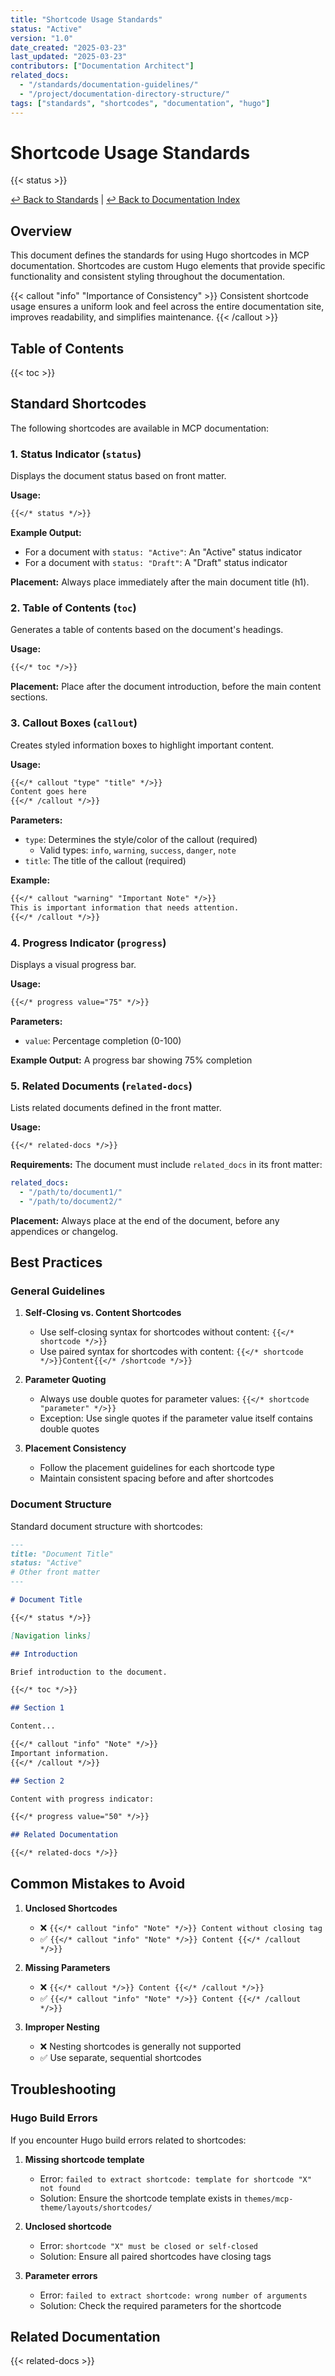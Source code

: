 ```yaml
---
title: "Shortcode Usage Standards"
status: "Active"
version: "1.0"
date_created: "2025-03-23"
last_updated: "2025-03-23"
contributors: ["Documentation Architect"]
related_docs:
  - "/standards/documentation-guidelines/"
  - "/project/documentation-directory-structure/"
tags: ["standards", "shortcodes", "documentation", "hugo"]
---
```


# Shortcode Usage Standards

{{< status >}}

[↩️ Back to Standards](/standards/) | [↩️ Back to Documentation Index](/docs/)

## Overview

This document defines the standards for using Hugo shortcodes in MCP documentation. Shortcodes are custom Hugo elements that provide specific functionality and consistent styling throughout the documentation.

{{< callout "info" "Importance of Consistency" >}}
Consistent shortcode usage ensures a uniform look and feel across the entire documentation site, improves readability, and simplifies maintenance.
{{< /callout >}}

## Table of Contents

{{< toc >}}

## Standard Shortcodes

The following shortcodes are available in MCP documentation:

### 1. Status Indicator (`status`)

Displays the document status based on front matter.

**Usage:**
```markdown
{{</* status */>}}
```

**Example Output:**
- For a document with `status: "Active"`: An "Active" status indicator
- For a document with `status: "Draft"`: A "Draft" status indicator

**Placement:** Always place immediately after the main document title (h1).

### 2. Table of Contents (`toc`)

Generates a table of contents based on the document's headings.

**Usage:**
```markdown
{{</* toc */>}}
```

**Placement:** Place after the document introduction, before the main content sections.

### 3. Callout Boxes (`callout`)

Creates styled information boxes to highlight important content.

**Usage:**
```markdown
{{</* callout "type" "title" */>}}
Content goes here
{{</* /callout */>}}
```

**Parameters:**
- `type`: Determines the style/color of the callout (required)
  - Valid types: `info`, `warning`, `success`, `danger`, `note`
- `title`: The title of the callout (required)

**Example:**
```markdown
{{</* callout "warning" "Important Note" */>}}
This is important information that needs attention.
{{</* /callout */>}}
```

### 4. Progress Indicator (`progress`)

Displays a visual progress bar.

**Usage:**
```markdown
{{</* progress value="75" */>}}
```

**Parameters:**
- `value`: Percentage completion (0-100)

**Example Output:** A progress bar showing 75% completion

### 5. Related Documents (`related-docs`)

Lists related documents defined in the front matter.

**Usage:**
```markdown
{{</* related-docs */>}}
```

**Requirements:** The document must include `related_docs` in its front matter:
```yaml
related_docs:
  - "/path/to/document1/"
  - "/path/to/document2/"
```

**Placement:** Always place at the end of the document, before any appendices or changelog.

## Best Practices

### General Guidelines

1. **Self-Closing vs. Content Shortcodes**
   - Use self-closing syntax for shortcodes without content: `{{</* shortcode */>}}`
   - Use paired syntax for shortcodes with content: `{{</* shortcode */>}}Content{{</* /shortcode */>}}`

2. **Parameter Quoting**
   - Always use double quotes for parameter values: `{{</* shortcode "parameter" */>}}`
   - Exception: Use single quotes if the parameter value itself contains double quotes

3. **Placement Consistency**
   - Follow the placement guidelines for each shortcode type
   - Maintain consistent spacing before and after shortcodes

### Document Structure

Standard document structure with shortcodes:

```markdown
---
title: "Document Title"
status: "Active"
# Other front matter
---

# Document Title

{{</* status */>}}

[Navigation links]

## Introduction

Brief introduction to the document.

{{</* toc */>}}

## Section 1

Content...

{{</* callout "info" "Note" */>}}
Important information.
{{</* /callout */>}}

## Section 2

Content with progress indicator:

{{</* progress value="50" */>}}

## Related Documentation

{{</* related-docs */>}}
```

## Common Mistakes to Avoid

1. **Unclosed Shortcodes**
   - ❌ `{{</* callout "info" "Note" */>}} Content without closing tag`
   - ✅ `{{</* callout "info" "Note" */>}} Content {{</* /callout */>}}`

2. **Missing Parameters**
   - ❌ `{{</* callout */>}} Content {{</* /callout */>}}`
   - ✅ `{{</* callout "info" "Note" */>}} Content {{</* /callout */>}}`

3. **Improper Nesting**
   - ❌ Nesting shortcodes is generally not supported
   - ✅ Use separate, sequential shortcodes

## Troubleshooting

### Hugo Build Errors

If you encounter Hugo build errors related to shortcodes:

1. **Missing shortcode template**
   - Error: `failed to extract shortcode: template for shortcode "X" not found`
   - Solution: Ensure the shortcode template exists in `themes/mcp-theme/layouts/shortcodes/`

2. **Unclosed shortcode**
   - Error: `shortcode "X" must be closed or self-closed`
   - Solution: Ensure all paired shortcodes have closing tags

3. **Parameter errors**
   - Error: `failed to extract shortcode: wrong number of arguments`
   - Solution: Check the required parameters for the shortcode

## Related Documentation

{{< related-docs >}}